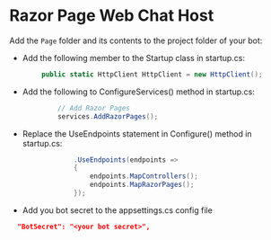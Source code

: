 # Razor Page Web Chat Host
Add the `Page` folder and its contents to the project folder of your bot:

* Add the following member to the Startup class in startup.cs:
```c#
        public static HttpClient HttpClient = new HttpClient();
```

* Add the following to ConfigureServices() method in startup.cs:
```c#
            // Add Razor Pages
            services.AddRazorPages();
```

* Replace the UseEndpoints statement in Configure() method in startup.cs:
```c#
                .UseEndpoints(endpoints =>
                {
                    endpoints.MapControllers();
                    endpoints.MapRazorPages();
                });
```

* Add you bot secret to the appsettings.cs config file
```json
  "BotSecret": "<your bot secret>",
```
